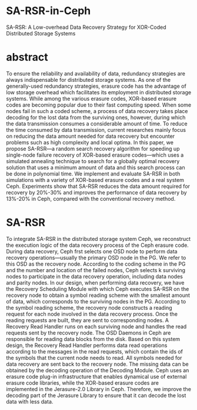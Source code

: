 # SA-RSR-in-Ceph
SA-RSR: A Low-overhead Data Recovery Strategy for XOR-Coded Distributed Storage Systems
# abstract
To ensure the reliability and availability of data, redundancy strategies are always indispensable for distributed storage systems. As one of the generally-used redundancy strategies, erasure code has the advantage of low storage overhead which facilitates its employment in distributed storage systems. While among the various erasure codes, XOR-based erasure codes are becoming popular due to their fast computing speed. When some nodes fail in such a coded scheme, a process of data recovery takes place decoding for the lost data from the surviving ones, however, during which the data transmission consumes a considerable amount of time. To reduce the time consumed by data transmission, current researches mainly focus on reducing the data amount needed for data recovery but encounter problems such as high complexity and local optima. In this paper, we propose SA-RSR—a random search recovery algorithm for speeding up single-node failure recovery of XOR-based erasure codes—which uses a simulated annealing technique to search for a globally optimal recovery solution that uses a minimum amount of data and this search process can be done in polynomial time. We implement and evaluate SA-RSR in both simulations with a variety of XOR-based erasure codes and a real system Ceph. Experiments show that SA-RSR reduces the data amount required for recovery by 20%-30% and improves the performance of data recovery by 13%-20% in Ceph, compared with the conventional recovery method.
# SA-RSR
To integrate SA-RSR in the distributed storage system Ceph, we reconstruct the execution logic of the data recovery process of the Ceph erasure code. During data recovery, Ceph frst selects one OSD node to perform data recovery operations—usually the primary OSD node in the PG. We refer to this OSD as the recovery node.
According to the coding scheme in the PG and the number and location of the failed nodes, Ceph selects k surviving nodes to participate in the data recovery operation, including data nodes and parity nodes. In our design, when performing data recovery, we have the Recovery Scheduling Module with which Ceph executes SA-RSR on the recovery node to obtain a symbol reading scheme with the smallest amount of data, which corresponds to the surviving nodes in the PG. According to the symbol reading scheme, the recovery node constructs a reading request for each node involved in the data recovery process. Once the reading requests are built, they are sent to corresponding nodes.
A Recovery Read Handler runs on each surviving node and handles the read requests sent by the recovery node. The OSD Daemons in Ceph are responsible for reading data blocks from the disk. Based on this system design, the Recovery Read Handler performs data read operations according to the messages in the read requests, which contain the ids of the symbols that the current node needs to read. All symbols needed for data recovery are sent back to the recovery node.
The missing data can be obtained by the decoding operation of the Decoding Module. Ceph uses an erasure code plug-in infrastructure that enables dynamical use of external erasure code libraries, while the XOR-based erasure codes are implemented in the Jerasure-2.0 Library in Ceph. Therefore, we improve the decoding part of the Jerasure Library to ensure that it can decode the lost data with less data.

